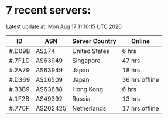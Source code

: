 # 7 recent servers:

Latest update at: Mon Aug 17 11:10:15 UTC 2020

| ID | ASN | Server Country | Online |
| -- | --- | -------------- | ------ |
| #.D09B | AS174 | United States | 6 hrs |
| #.7F1D | AS63949 | Singapore | 47 hrs |
| #.2A79 | AS63949 | Japan | 18 hrs |
| #.D369 | AS16509 | Japan | 36 hrs offline |
| #.33B9 | AS63888 | Hong Kong | 6 hrs |
| #.1F2B | AS49392 | Russia | 13 hrs |
| #.770F | AS202425 | Netherlands | 17 hrs offline |

